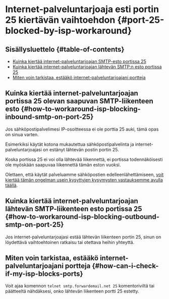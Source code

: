 # Internet-palveluntarjoaja esti portin 25 kiertävän vaihtoehdon {#port-25-blocked-by-isp-workaround}

## Sisällysluettelo {#table-of-contents}

* [Kuinka kiertää internet-palveluntarjoajan SMTP-esto portissa 25](#how-to-workaround-isp-blocking-inbound-smtp-on-port-25)
* [Kuinka kiertää internet-palveluntarjoajan lähtevän SMTP:n esto portissa 25](#how-to-workaround-isp-blocking-outbound-smtp-on-port-25)
* [Miten voin tarkistaa, estääkö internet-palveluntarjoajani portteja](#how-can-i-check-if-my-isp-blocks-ports)

## Kuinka kiertää internet-palveluntarjoajan portissa 25 olevan saapuvan SMTP-liikenteen esto {#how-to-workaround-isp-blocking-inbound-smtp-on-port-25}

Jos sähköpostipalvelimesi IP-osoitteessa ei ole porttia 25 auki, tämä opas on sinua varten.

Esimerkiksi käytät kotona mukautettua sähköpostipalvelinta ja internet-palveluntarjoajasi on estänyt lähtevän postin portin 25.

Koska portissa 25 ei voi olla lähtevää liikennettä, ei portissa todennäköisesti ole myöskään saapuvaa liikennettä tämän eston vuoksi.

Olettaen, että käytät palveluamme sähköpostien edelleenlähettämiseen, [voit kiertää tämän ongelman usein kysyttyjen kysymysten vastauksemme avulla täällä](/faq#can-i-forward-emails-to-ports-other-than-25-eg-if-my-isp-has-blocked-port-25).

## Kuinka kiertää internet-palveluntarjoajan lähtevän SMTP-liikenteen esto portissa 25 {#how-to-workaround-isp-blocking-outbound-smtp-on-port-25}

Jos internet-palveluntarjoajasi estää lähtevän liikenteen portin 25, sinun on löydettävä vaihtoehtoinen ratkaisu tai otettava heihin yhteyttä.

## Miten voin tarkistaa, estääkö internet-palveluntarjoajani portteja {#how-can-i-check-if-my-isp-blocks-ports}

Voit ajaa komennon `telnet smtp.forwardemail.net 25` komentoriviltä tai päätteeltä nähdäksesi, onko lähtevän liikenteen portti 25 estetty.